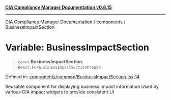 [**CIA Compliance Manager Documentation v0.8.15**](../../README.md)

***

[CIA Compliance Manager Documentation](../../modules.md) / [components](../README.md) / BusinessImpactSection

# Variable: BusinessImpactSection

> `const` **BusinessImpactSection**: `React.FC`\<`BusinessImpactSectionProps`\>

Defined in: [components/common/BusinessImpactSection.tsx:14](https://github.com/Hack23/cia-compliance-manager/blob/50a3bb1fa64948444e36c06fee075b5043350db0/src/components/common/BusinessImpactSection.tsx#L14)

Reusable component for displaying business impact information
Used by various CIA impact widgets to provide consistent UI
